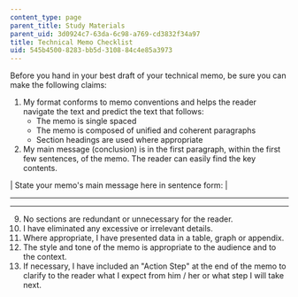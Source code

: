 ```yaml
---
content_type: page
parent_title: Study Materials
parent_uid: 3d0924c7-63da-6c98-a769-cd3832f34a97
title: Technical Memo Checklist
uid: 545b4500-8283-bb5d-3108-84c4e85a3973
---
```


Before you hand in your best draft of your technical memo, be sure you can make the following claims:

1.  My format conforms to memo conventions and helps the reader navigate the text and predict the text that follows:
    *   The memo is single spaced
    *   The memo is composed of unified and coherent paragraphs
    *   Section headings are used where appropriate
2.  My main message (conclusion) is in the first paragraph, within the first few sentences, of the memo. The reader can easily find the key contents.
    
| State your memo's main message here in sentence form: |   

* * *

* * *

9.  No sections are redundant or unnecessary for the reader.
10.  I have eliminated any excessive or irrelevant details.
11.  Where appropriate, I have presented data in a table, graph or appendix.
12.  The style and tone of the memo is appropriate to the audience and to the context.
13.  If necessary, I have included an "Action Step" at the end of the memo to clarify to the reader what I expect from him / her or what step I will take next.